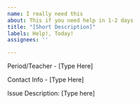```yaml
---
name: I really need this
about: This if you need help in 1-2 days
title: "[Short Description]"
labels: Help!, Today!
assignees: ''

---
```


Period/Teacher - [Type Here]

Contact Info - [Type Here]

Issue Description:
[Type here]
